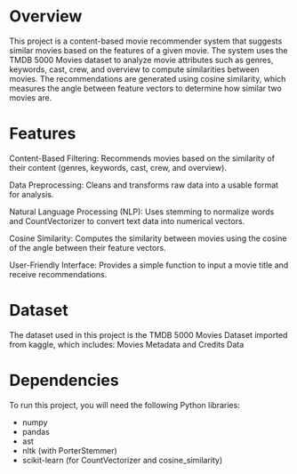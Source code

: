# Overview
This project is a content-based movie recommender system that suggests similar movies based on the features of a given movie. The system uses the TMDB 5000 Movies dataset to analyze movie attributes such as genres, keywords, cast, crew, and overview to compute similarities between movies. The recommendations are generated using cosine similarity, which measures the angle between feature vectors to determine how similar two movies are.

# Features
Content-Based Filtering: Recommends movies based on the similarity of their content (genres, keywords, cast, crew, and overview).

Data Preprocessing: Cleans and transforms raw data into a usable format for analysis.

Natural Language Processing (NLP): Uses stemming to normalize words and CountVectorizer to convert text data into numerical vectors.

Cosine Similarity: Computes the similarity between movies using the cosine of the angle between their feature vectors.

User-Friendly Interface: Provides a simple function to input a movie title and receive recommendations.

# Dataset
The dataset used in this project is the TMDB 5000 Movies Dataset imported from kaggle, which includes:
Movies Metadata and
Credits Data

# Dependencies
To run this project, you will need the following Python libraries:
- numpy
- pandas
- ast
- nltk (with PorterStemmer)
- scikit-learn (for CountVectorizer and cosine_similarity)

